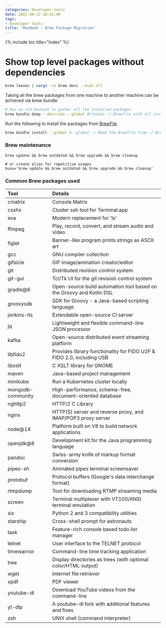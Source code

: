 ```yaml
---
categories: Developer tools
date: 2022-08-13 10:41:00
tags:
- Developer tools
title: 'MacBook : Brew Package Migration'
---
```


{% include toc title="Index" %}

# Show top level packages without dependencies

```sh
brew leaves | xargs -n1 brew desc --eval-all
```

Taking all the brew packages from one machine to another machine can be achieved
via brew bundle

```sh
# Run on old machine to gather all the installed packages
brew bundle dump --describe --global #Creates ~/.Brewfile with all installed package information
```

Run the following to install the packages
from [BrewFile](https://github.com/nitinkc/SystemEnvironment/blob/master/mac/.Brewfile)

```sh
brew bundle install --global #--global -> Read the Brewfile from ~/.Brewfile.
```

### Brew maintenance

```shell
brew update && brew outdated && brew upgrade && brew cleanup

# or create alias for repetitive usages
buou='brew update && brew outdated && brew upgrade && brew cleanup'
```

### Common Brew packages used

| Tool              | Details                                                               | 
|:------------------|:----------------------------------------------------------------------|
| cmatrix           | Console Matrix                                                        |
| csshx             | Cluster ssh tool for Terminal.app                                     |
| exa               | Modern replacement for 'ls'                                           |
| ffmpeg            | Play, record, convert, and stream audio and video                     |
| figlet            | Banner-like program prints strings as ASCII art                       |
| gcc               | GNU compiler collection                                               |
| gifsicle          | GIF image/animation creator/editor                                    |
| git               | Distributed revision control system                                   |
| git-gui           | Tcl/Tk UI for the git revision control system                         |
| gradle@6          | Open-source build automation tool based on the Groovy and Kotlin DSL  |
| groovysdk         | SDK for Groovy - a Java-based scripting language                      |
| jenkins-lts       | Extendable open-source CI server                                      |
| jq                | Lightweight and flexible command-line JSON processor                  |
| kafka             | Open-source distributed event streaming platform                      |
| libfido2          | Provides library functionality for FIDO U2F & FIDO 2.0, including USB |
| libxslt           | C XSLT library for GNOME                                              |
| maven             | Java-based project management                                         |
| minikube          | Run a Kubernetes cluster locally                                      |
| mongodb-community | High-performance, schema-free, document-oriented database             |
| nghttp2           | HTTP/2 C Library                                                      |
| nginx             | HTTP(S) server and reverse proxy, and IMAP/POP3 proxy server          |
| node@14           | Platform built on V8 to build network applications                    |
| openjdk@8         | Development kit for the Java programming language                     |
| pandoc            | Swiss-army knife of markup format conversion                          |
| pipes-sh          | Animated pipes terminal screensaver                                   |
| protobuf          | Protocol buffers (Google's data interchange format)                   |
| rtmpdump          | Tool for downloading RTMP streaming media                             |
| screen            | Terminal multiplexer with VT100/ANSI terminal emulation               |
| six               | Python 2 and 3 compatibility utilities                                |
| starship          | Cross-shell prompt for astronauts                                     |
| task              | Feature-rich console based todo list manager                          |
| telnet            | User interface to the TELNET protocol                                 |
| timewarrior       | Command-line time tracking application                                |
| tree              | Display directories as trees (with optional color/HTML output)        |
| wget              | Internet file retriever                                               |
| xpdf              | PDF viewer                                                            |
| youtube-dl        | Download YouTube videos from the command-line                         |
| yt-dlp            | A youtube-dl fork with additional features and fixes                  |
| zsh               | UNIX shell (command interpreter)                                      |
